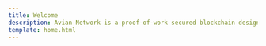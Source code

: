 ```yaml
---
title: Welcome
description: Avian Network is a proof-of-work secured blockchain designed for efficient and interoperable asset management.
template: home.html
---
```


<!-- # Welcome

<img src="https://aviannetwork.github.io/avian-docs/assets/img/image31.png" alt="logo" width="100"/>
<img src="https://aviannetwork.github.io/avian-docs/assets/img/image5.png" alt="text" width="200"/>

!!! note

    These documents are still under heavy work and is subject to change.    

## Welcome to Avian Network!
### What is Avian?

Avian Network is a proof-of-work secured blockchain designed
for efficient and interoperable asset management. The network prioritizes
usability, automation, and low fees to make asset minting and management
simple, affordable, and secure. The network's economy runs on AVN, our
native coin that can be mined on a dual algorithm setup using either GPUs
or CPUs.

For more information, as well as an immediately useable, binary version of
the Avian Core software, see [https://avn.network](https://avn.network)

### Links

<img src="https://aviannetwork.github.io/avian-docs/assets/svg/afp.svg" alt="text" width="64"/>

[Avian Flight Plans ↗](flightplans) 
A scripting language for Avian that can embedded in websites and apps.

[Avian Name System ↗](ans) 
A decentralized identity system using the Bitcoin UTXO model.

<img src="https://aviannetwork.github.io/avian-docs/assets/img/wavn.png" alt="text" width="64"/>

[Wrapped Avian ↗](wAVN/what-is-wavn) 
Wrapped Avian on Polygon. -->
